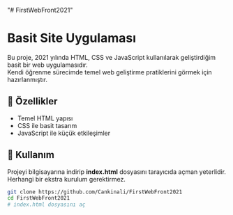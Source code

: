 "# FirstWebFront2021" 
# Basit Site Uygulaması

Bu proje, 2021 yılında HTML, CSS ve JavaScript kullanılarak geliştirdiğim basit bir web uygulamasıdır.  
Kendi öğrenme sürecimde temel web geliştirme pratiklerini görmek için hazırlanmıştır.

## 🚀 Özellikler
- Temel HTML yapısı
- CSS ile basit tasarım
- JavaScript ile küçük etkileşimler

## 📂 Kullanım
Projeyi bilgisayarına indirip **index.html** dosyasını tarayıcıda açman yeterlidir.  
Herhangi bir ekstra kurulum gerektirmez.

```bash
git clone https://github.com/Cankinali/FirstWebFront2021
cd FirstWebFront2021
# index.html dosyasını aç

